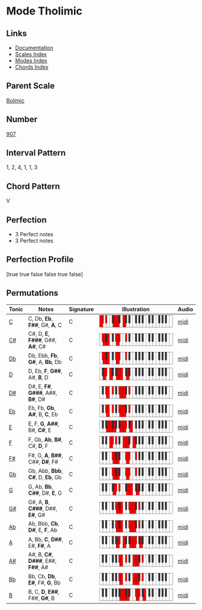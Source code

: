 # Mode Tholimic

## Links

- [Documentation](index.md)
- [Scales Index](Scales.md)
- [Modes Index](Modes.md)
- [Chords Index](Chords.md)

## Parent Scale

[Bolimic](ScaleBolimic.md)

## Number

[907](https://ianring.com/musictheory/scales/907)

## Interval Pattern

1, 2, 4, 1, 1, 3

## Chord Pattern

V

## Perfection

- 3 Perfect notes
- 3 Perfect notes

## Perfection Profile

[true true false false true false]

## Permutations

| Tonic | Notes | Signature | Illustration | Audio |
|-------|-------|-----------|--------------|-------|
| [C](ModeCNaturalTholimic.md) | C, Db, **Eb**, **F##**, G#, **A**, C | C | ![CNaturalTholimic](ModeCNaturalTholimic.png) | [midi](https://github.com/edipermadi/music/blob/main/docs/ModeCNaturalTholimic.mid?raw=true) |
| [C#](ModeCSharpTholimic.md) | C#, D, **E**, **F###**, G##, **A#**, C# | C | ![CSharpTholimic](ModeCSharpTholimic.png) | [midi](https://github.com/edipermadi/music/blob/main/docs/ModeCSharpTholimic.mid?raw=true) |
| [Db](ModeDFlatTholimic.md) | Db, Ebb, **Fb**, **G#**, A, **Bb**, Db | C | ![DFlatTholimic](ModeDFlatTholimic.png) | [midi](https://github.com/edipermadi/music/blob/main/docs/ModeDFlatTholimic.mid?raw=true) |
| [D](ModeDNaturalTholimic.md) | D, Eb, **F**, **G##**, A#, **B**, D | C | ![DNaturalTholimic](ModeDNaturalTholimic.png) | [midi](https://github.com/edipermadi/music/blob/main/docs/ModeDNaturalTholimic.mid?raw=true) |
| [D#](ModeDSharpTholimic.md) | D#, E, **F#**, **G###**, A##, **B#**, D# | C | ![DSharpTholimic](ModeDSharpTholimic.png) | [midi](https://github.com/edipermadi/music/blob/main/docs/ModeDSharpTholimic.mid?raw=true) |
| [Eb](ModeEFlatTholimic.md) | Eb, Fb, **Gb**, **A#**, B, **C**, Eb | C | ![EFlatTholimic](ModeEFlatTholimic.png) | [midi](https://github.com/edipermadi/music/blob/main/docs/ModeEFlatTholimic.mid?raw=true) |
| [E](ModeENaturalTholimic.md) | E, F, **G**, **A##**, B#, **C#**, E | C | ![ENaturalTholimic](ModeENaturalTholimic.png) | [midi](https://github.com/edipermadi/music/blob/main/docs/ModeENaturalTholimic.mid?raw=true) |
| [F](ModeFNaturalTholimic.md) | F, Gb, **Ab**, **B#**, C#, **D**, F | C | ![FNaturalTholimic](ModeFNaturalTholimic.png) | [midi](https://github.com/edipermadi/music/blob/main/docs/ModeFNaturalTholimic.mid?raw=true) |
| [F#](ModeFSharpTholimic.md) | F#, G, **A**, **B##**, C##, **D#**, F# | C | ![FSharpTholimic](ModeFSharpTholimic.png) | [midi](https://github.com/edipermadi/music/blob/main/docs/ModeFSharpTholimic.mid?raw=true) |
| [Gb](ModeGFlatTholimic.md) | Gb, Abb, **Bbb**, **C#**, D, **Eb**, Gb | C | ![GFlatTholimic](ModeGFlatTholimic.png) | [midi](https://github.com/edipermadi/music/blob/main/docs/ModeGFlatTholimic.mid?raw=true) |
| [G](ModeGNaturalTholimic.md) | G, Ab, **Bb**, **C##**, D#, **E**, G | C | ![GNaturalTholimic](ModeGNaturalTholimic.png) | [midi](https://github.com/edipermadi/music/blob/main/docs/ModeGNaturalTholimic.mid?raw=true) |
| [G#](ModeGSharpTholimic.md) | G#, A, **B**, **C###**, D##, **E#**, G# | C | ![GSharpTholimic](ModeGSharpTholimic.png) | [midi](https://github.com/edipermadi/music/blob/main/docs/ModeGSharpTholimic.mid?raw=true) |
| [Ab](ModeAFlatTholimic.md) | Ab, Bbb, **Cb**, **D#**, E, **F**, Ab | C | ![AFlatTholimic](ModeAFlatTholimic.png) | [midi](https://github.com/edipermadi/music/blob/main/docs/ModeAFlatTholimic.mid?raw=true) |
| [A](ModeANaturalTholimic.md) | A, Bb, **C**, **D##**, E#, **F#**, A | C | ![ANaturalTholimic](ModeANaturalTholimic.png) | [midi](https://github.com/edipermadi/music/blob/main/docs/ModeANaturalTholimic.mid?raw=true) |
| [A#](ModeASharpTholimic.md) | A#, B, **C#**, **D###**, E##, **F##**, A# | C | ![ASharpTholimic](ModeASharpTholimic.png) | [midi](https://github.com/edipermadi/music/blob/main/docs/ModeASharpTholimic.mid?raw=true) |
| [Bb](ModeBFlatTholimic.md) | Bb, Cb, **Db**, **E#**, F#, **G**, Bb | C | ![BFlatTholimic](ModeBFlatTholimic.png) | [midi](https://github.com/edipermadi/music/blob/main/docs/ModeBFlatTholimic.mid?raw=true) |
| [B](ModeBNaturalTholimic.md) | B, C, **D**, **E##**, F##, **G#**, B | C | ![BNaturalTholimic](ModeBNaturalTholimic.png) | [midi](https://github.com/edipermadi/music/blob/main/docs/ModeBNaturalTholimic.mid?raw=true) |
